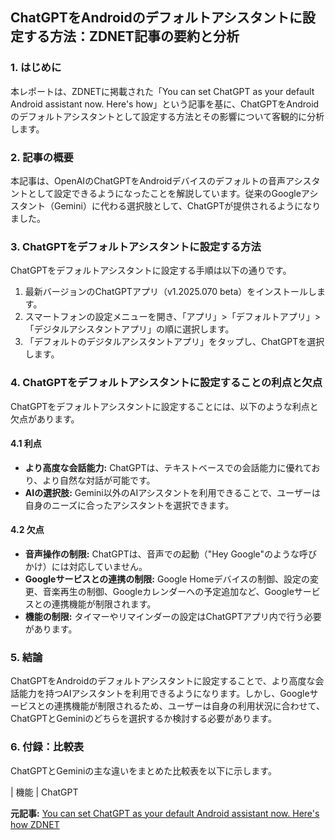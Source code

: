 ## ChatGPTをAndroidのデフォルトアシスタントに設定する方法：ZDNET記事の要約と分析

### 1. はじめに

本レポートは、ZDNETに掲載された「You can set ChatGPT as your default Android assistant now. Here's how」という記事を基に、ChatGPTをAndroidのデフォルトアシスタントとして設定する方法とその影響について客観的に分析します。

### 2. 記事の概要

本記事は、OpenAIのChatGPTをAndroidデバイスのデフォルトの音声アシスタントとして設定できるようになったことを解説しています。従来のGoogleアシスタント（Gemini）に代わる選択肢として、ChatGPTが提供されるようになりました。

### 3. ChatGPTをデフォルトアシスタントに設定する方法

ChatGPTをデフォルトアシスタントに設定する手順は以下の通りです。

1. 最新バージョンのChatGPTアプリ（v1.2025.070 beta）をインストールします。
2. スマートフォンの設定メニューを開き、「アプリ」>「デフォルトアプリ」>「デジタルアシスタントアプリ」の順に選択します。
3. 「デフォルトのデジタルアシスタントアプリ」をタップし、ChatGPTを選択します。

### 4. ChatGPTをデフォルトアシスタントに設定することの利点と欠点

ChatGPTをデフォルトアシスタントに設定することには、以下のような利点と欠点があります。

#### 4.1 利点

* **より高度な会話能力:** ChatGPTは、テキストベースでの会話能力に優れており、より自然な対話が可能です。
* **AIの選択肢:** Gemini以外のAIアシスタントを利用できることで、ユーザーは自身のニーズに合ったアシスタントを選択できます。

#### 4.2 欠点

* **音声操作の制限:** ChatGPTは、音声での起動（"Hey Google"のような呼びかけ）には対応していません。
* **Googleサービスとの連携の制限:** Google Homeデバイスの制御、設定の変更、音楽再生の制御、Googleカレンダーへの予定追加など、Googleサービスとの連携機能が制限されます。
* **機能の制限:** タイマーやリマインダーの設定はChatGPTアプリ内で行う必要があります。

### 5. 結論

ChatGPTをAndroidのデフォルトアシスタントに設定することで、より高度な会話能力を持つAIアシスタントを利用できるようになります。しかし、Googleサービスとの連携機能が制限されるため、ユーザーは自身の利用状況に合わせて、ChatGPTとGeminiのどちらを選択するか検討する必要があります。

### 6. 付録：比較表

ChatGPTとGeminiの主な違いをまとめた比較表を以下に示します。

| 機能 | ChatGPT 

**元記事:** [You can set ChatGPT as your default Android assistant now. Here's how ZDNET](https://www.zdnet.com/article/move-over-gemini-you-can-now-set-chatgpt-as-your-default-android-assistant-heres-how/)